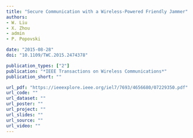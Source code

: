 ```yaml
---
title: "Secure Communication with a Wireless-Powered Friendly Jammer"
authors:
- W. Liu
- X. Zhou
- admin
- P. Popovski

date: "2015-08-28"
doi: "10.1109/TWC.2015.2474378"

publication_types: ["2"]
publication: "*IEEE Transactions on Wireless Communications*"
publication_short: ""

url_pdf: "https://ieeexplore.ieee.org/iel7/7693/4656680/07229350.pdf"
url_code: ""
url_dataset: ""
url_poster: ""
url_project: ""
url_slides: ""
url_source: ""
url_video: ""
---
```

